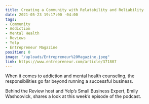 ```yaml
---
title: Creating a Community with Relatability and Reliability
date: 2021-05-23 19:17:00 -04:00
tags:
- Community
- Addiction
- Mental Health
- Reviews
- Yelp
- Entrepreneur Magazine
position: 0
image: "/uploads/Entrepreneur%20Magazine.jpeg"
link: https://www.entrepreneur.com/article/371807
---
```


When it comes to addiction and mental health counseling, the responsibilities go far beyond running a successful business.

Behind the Review host and Yelp’s Small Business Expert, Emily Washcovick, shares a look at this week’s episode of the podcast.